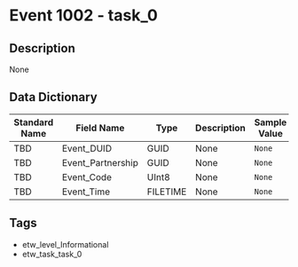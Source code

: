 # Event 1002 - task_0

## Description
None

## Data Dictionary
|Standard Name|Field Name|Type|Description|Sample Value|
|---|---|---|---|---|
|TBD|Event_DUID|GUID|None|`None`|
|TBD|Event_Partnership|GUID|None|`None`|
|TBD|Event_Code|UInt8|None|`None`|
|TBD|Event_Time|FILETIME|None|`None`|

## Tags
* etw_level_Informational
* etw_task_task_0